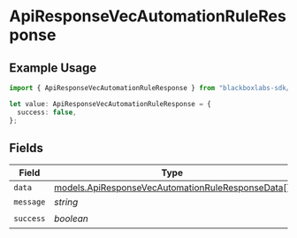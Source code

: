# ApiResponseVecAutomationRuleResponse

## Example Usage

```typescript
import { ApiResponseVecAutomationRuleResponse } from "blackboxlabs-sdk/models";

let value: ApiResponseVecAutomationRuleResponse = {
  success: false,
};
```

## Fields

| Field                                                                                                      | Type                                                                                                       | Required                                                                                                   | Description                                                                                                |
| ---------------------------------------------------------------------------------------------------------- | ---------------------------------------------------------------------------------------------------------- | ---------------------------------------------------------------------------------------------------------- | ---------------------------------------------------------------------------------------------------------- |
| `data`                                                                                                     | [models.ApiResponseVecAutomationRuleResponseData](../models/apiresponsevecautomationruleresponsedata.md)[] | :heavy_minus_sign:                                                                                         | N/A                                                                                                        |
| `message`                                                                                                  | *string*                                                                                                   | :heavy_minus_sign:                                                                                         | N/A                                                                                                        |
| `success`                                                                                                  | *boolean*                                                                                                  | :heavy_check_mark:                                                                                         | N/A                                                                                                        |